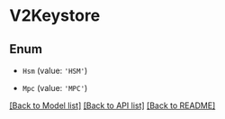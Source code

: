 # V2Keystore


## Enum

* `Hsm` (value: `'HSM'`)

* `Mpc` (value: `'MPC'`)

[[Back to Model list]](../README.md#documentation-for-models) [[Back to API list]](../README.md#documentation-for-api-endpoints) [[Back to README]](../README.md)
